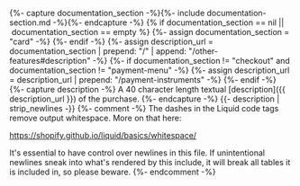 {%- capture documentation_section -%}{%- include documentation-section.md -%}{%- endcapture -%}
{% if documentation_section == nil || documentation_section == empty %}
    {%- assign documentation_section = "card" -%}
{%- endif -%}
{%- assign description_url = documentation_section | prepend: "/" | append: "/other-features#description" -%}
{%- if documentation_section != "checkout" and documentation_section != "payment-menu" -%}
    {%- assign description_url = description_url | prepend: "/payment-instruments" -%}
{%- endif -%}
{%- capture description -%}
    A 40 character length textual [description]({{ description_url }}) of the purchase.
{%- endcapture -%}
{{- description | strip_newlines -}}
{%- comment -%}
The dashes in the Liquid code tags remove output whitespace. More on that here:

<https://shopify.github.io/liquid/basics/whitespace/>

It's essential to have control over newlines in this file. If unintentional
newlines sneak into what's rendered by this include, it will break all tables
it is included in, so please beware.
{%- endcomment -%}
